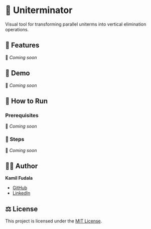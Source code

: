 # 🧮 Uniterminator

Visual tool for transforming parallel uniterms into vertical elimination operations.

## 📌 Features

📌 _Coming soon_

## 👀 Demo

👀 _Coming soon_

## 🚀 How to Run

### Prerequisites

🚀 _Coming soon_

### 🔢 Steps

🔢 _Coming soon_

## 🙋‍♂️ Author

**Kamil Fudala**

- [GitHub](https://github.com/FreakyF)
- [LinkedIn](https://www.linkedin.com/in/kamil-fudala/)

## ⚖️ License

This project is licensed under the [MIT License](LICENSE).
